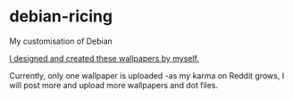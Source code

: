 # debian-ricing
My customisation of Debian

<u>I designed and created these wallpapers by myself.</u>

Currently, only one wallpaper is uploaded -as my karma on Reddit grows, I will post more and upload more wallpapers and dot files.
